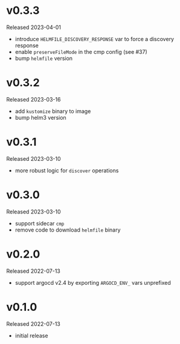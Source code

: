 # v0.3.3

Released 2023-04-01

- introduce `HELMFILE_DISCOVERY_RESPONSE` var to force a discovery response
- enable `preserveFileMode` in the cmp config (see #37)
- bump `helmfile` version

# v0.3.2

Released 2023-03-16

- add `kustomize` binary to image
- bump helm3 version

# v0.3.1

Released 2023-03-10

- more robust logic for `discover` operations

# v0.3.0

Released 2023-03-10

- support sidecar `cmp`
- remove code to download `helmfile` binary

# v0.2.0

Released 2022-07-13

- support argocd v2.4 by exporting `ARGOCD_ENV_` vars unprefixed

# v0.1.0

Released 2022-07-13

- initial release